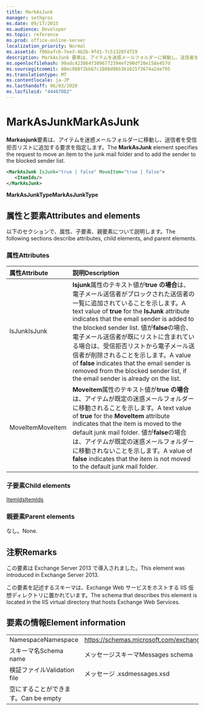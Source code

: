 ```yaml
---
title: MarkAsJunk
manager: sethgros
ms.date: 09/17/2015
ms.audience: Developer
ms.topic: reference
ms.prod: office-online-server
localization_priority: Normal
ms.assetid: f06bafc6-7ee3-4b2b-9fd1-7c51328f4729
description: MarkAsJunk 要素は、アイテムを迷惑メールフォルダーに移動し、送信者を受信拒否リストに追加する要求を指定します。
ms.openlocfilehash: 99adc423864f3096772394ef290df20e158e457d
ms.sourcegitcommit: 88ec988f2bb67c1866d06b361615f3674a24e795
ms.translationtype: MT
ms.contentlocale: ja-JP
ms.lasthandoff: 06/03/2020
ms.locfileid: "44467082"
---
```

# <a name="markasjunk"></a><span data-ttu-id="3e02a-103">MarkAsJunk</span><span class="sxs-lookup"><span data-stu-id="3e02a-103">MarkAsJunk</span></span>

<span data-ttu-id="3e02a-104">**Markasjunk**要素は、アイテムを迷惑メールフォルダーに移動し、送信者を受信拒否リストに追加する要求を指定します。</span><span class="sxs-lookup"><span data-stu-id="3e02a-104">The **MarkAsJunk** element specifies the request to move an item to the junk mail folder and to add the sender to the blocked sender list.</span></span> 
  
```XML
<MarkAsJunk IsJunk="true | false" MoveItem="true | false">
   <ItemIds/>
</MarkAsJunk>
```

 <span data-ttu-id="3e02a-105">**MarkAsJunkType**</span><span class="sxs-lookup"><span data-stu-id="3e02a-105">**MarkAsJunkType**</span></span>
## <a name="attributes-and-elements"></a><span data-ttu-id="3e02a-106">属性と要素</span><span class="sxs-lookup"><span data-stu-id="3e02a-106">Attributes and elements</span></span>

<span data-ttu-id="3e02a-107">以下のセクションで、属性、子要素、親要素について説明します。</span><span class="sxs-lookup"><span data-stu-id="3e02a-107">The following sections describe attributes, child elements, and parent elements.</span></span>
  
### <a name="attributes"></a><span data-ttu-id="3e02a-108">属性</span><span class="sxs-lookup"><span data-stu-id="3e02a-108">Attributes</span></span>

|<span data-ttu-id="3e02a-109">**属性**</span><span class="sxs-lookup"><span data-stu-id="3e02a-109">**Attribute**</span></span>|<span data-ttu-id="3e02a-110">**説明**</span><span class="sxs-lookup"><span data-stu-id="3e02a-110">**Description**</span></span>|
|:-----|:-----|
|<span data-ttu-id="3e02a-111">IsJunk</span><span class="sxs-lookup"><span data-stu-id="3e02a-111">IsJunk</span></span>  <br/> |<span data-ttu-id="3e02a-112">**Isjunk**属性のテキスト値が**true の場合**は、電子メール送信者がブロックされた送信者の一覧に追加されていることを示します。</span><span class="sxs-lookup"><span data-stu-id="3e02a-112">A text value of **true** for the **IsJunk** attribute indicates that the email sender is added to the blocked sender list.</span></span> <span data-ttu-id="3e02a-113">値が**false**の場合、電子メール送信者が既にリストに含まれている場合は、受信拒否リストから電子メール送信者が削除されることを示します。</span><span class="sxs-lookup"><span data-stu-id="3e02a-113">A value of **false** indicates that the email sender is removed from the blocked sender list, if the email sender is already on the list.</span></span>  <br/> |
|<span data-ttu-id="3e02a-114">MoveItem</span><span class="sxs-lookup"><span data-stu-id="3e02a-114">MoveItem</span></span>  <br/> |<span data-ttu-id="3e02a-115">**Moveitem**属性のテキスト値が**true の場合**は、アイテムが既定の迷惑メールフォルダーに移動されることを示します。</span><span class="sxs-lookup"><span data-stu-id="3e02a-115">A text value of **true** for the **MoveItem** attribute indicates that the item is moved to the default junk mail folder.</span></span> <span data-ttu-id="3e02a-116">値が**false**の場合は、アイテムが既定の迷惑メールフォルダーに移動されないことを示します。</span><span class="sxs-lookup"><span data-stu-id="3e02a-116">A value of **false** indicates that the item is not moved to the default junk mail folder.</span></span>  <br/> |
   
### <a name="child-elements"></a><span data-ttu-id="3e02a-117">子要素</span><span class="sxs-lookup"><span data-stu-id="3e02a-117">Child elements</span></span>

[<span data-ttu-id="3e02a-118">ItemIds</span><span class="sxs-lookup"><span data-stu-id="3e02a-118">ItemIds</span></span>](itemids.md)
  
### <a name="parent-elements"></a><span data-ttu-id="3e02a-119">親要素</span><span class="sxs-lookup"><span data-stu-id="3e02a-119">Parent elements</span></span>

<span data-ttu-id="3e02a-120">なし。</span><span class="sxs-lookup"><span data-stu-id="3e02a-120">None.</span></span>
  
## <a name="remarks"></a><span data-ttu-id="3e02a-121">注釈</span><span class="sxs-lookup"><span data-stu-id="3e02a-121">Remarks</span></span>

<span data-ttu-id="3e02a-122">この要素は Exchange Server 2013 で導入されました。</span><span class="sxs-lookup"><span data-stu-id="3e02a-122">This element was introduced in Exchange Server 2013.</span></span>
  
<span data-ttu-id="3e02a-123">この要素を記述するスキーマは、Exchange Web サービスをホストする IIS 仮想ディレクトリに置かれています。</span><span class="sxs-lookup"><span data-stu-id="3e02a-123">The schema that describes this element is located in the IIS virtual directory that hosts Exchange Web Services.</span></span>
  
## <a name="element-information"></a><span data-ttu-id="3e02a-124">要素の情報</span><span class="sxs-lookup"><span data-stu-id="3e02a-124">Element information</span></span>

|||
|:-----|:-----|
|<span data-ttu-id="3e02a-125">Namespace</span><span class="sxs-lookup"><span data-stu-id="3e02a-125">Namespace</span></span>  <br/> |https://schemas.microsoft.com/exchange/services/2006/messages  <br/> |
|<span data-ttu-id="3e02a-126">スキーマ名</span><span class="sxs-lookup"><span data-stu-id="3e02a-126">Schema name</span></span>  <br/> |<span data-ttu-id="3e02a-127">メッセージスキーマ</span><span class="sxs-lookup"><span data-stu-id="3e02a-127">Messages schema</span></span>  <br/> |
|<span data-ttu-id="3e02a-128">検証ファイル</span><span class="sxs-lookup"><span data-stu-id="3e02a-128">Validation file</span></span>  <br/> |<span data-ttu-id="3e02a-129">メッセージ .xsd</span><span class="sxs-lookup"><span data-stu-id="3e02a-129">messages.xsd</span></span>  <br/> |
|<span data-ttu-id="3e02a-130">空にすることができます。</span><span class="sxs-lookup"><span data-stu-id="3e02a-130">Can be empty</span></span>  <br/> ||
   

